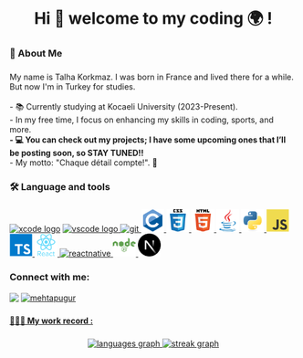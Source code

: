<h1 align="center">Hi 👋  welcome to my coding 🌍 !</h1>

###

<h3 align="left">📜  About Me</h3>

###

<p align="left">My name is Talha Korkmaz. I was born in France and lived there for a while.<br> But now I'm in Turkey for studies.<br><br>- 📚 Currently studying at Kocaeli University (2023-Present).<br>- In my free time, I focus on enhancing my skills in coding, sports, and more.<br><b>- 💻 You can check out my projects; I have some upcoming ones that I’ll be posting soon, so STAY TUNED!!</b><br>- My motto: "Chaque détail compte!". 💎</p>

###

<h3 align="left">🛠 Language and tools</h3>

###

<p align="left"> </a> <a href="https://developer.apple.com/xcode/" target="_blank" rel="noreferrer"><img src="https://cdn.jsdelivr.net/gh/devicons/devicon/icons/xcode/xcode-original.svg" height="40" alt="xcode logo" /></a> <a href="https://code.visualstudio.com/" target="_blank" rel="noreferrer"><img src="https://cdn.jsdelivr.net/gh/devicons/devicon/icons/vscode/vscode-original.svg" height="40" alt="vscode logo" /> </a> <a href="https://git-scm.com/" target="_blank" rel="noreferrer"> <img src="https://www.vectorlogo.zone/logos/git-scm/git-scm-icon.svg" alt="git" width="40" height="40"/><a href="https://www.cprogramming.com/" target="_blank" rel="noreferrer"> <img src="https://raw.githubusercontent.com/devicons/devicon/master/icons/c/c-original.svg" alt="c" width="40" height="40"/> </a> <a href="https://www.w3schools.com/css/" target="_blank" rel="noreferrer"> <img src="https://raw.githubusercontent.com/devicons/devicon/master/icons/css3/css3-original-wordmark.svg" alt="css3" width="40" height="40"/> </a> <a href="https://www.w3.org/html/" target="_blank" rel="noreferrer"> <img src="https://raw.githubusercontent.com/devicons/devicon/master/icons/html5/html5-original-wordmark.svg" alt="html5" width="40" height="40"/> </a> <a href="https://www.java.com" target="_blank" rel="noreferrer"> <img src="https://raw.githubusercontent.com/devicons/devicon/master/icons/java/java-original.svg" alt="java" width="40" height="40"/> </a> <a href="https://www.python.org" target="_blank" rel="noreferrer"> <img src="https://raw.githubusercontent.com/devicons/devicon/master/icons/python/python-original.svg" alt="python" width="40" height="40"/> </a> <a href="https://developer.mozilla.org/en-US/docs/Web/JavaScript" target="_blank" rel="noreferrer">  <img src="https://raw.githubusercontent.com/devicons/devicon/master/icons/javascript/javascript-original.svg" alt="javascript" width="40" height="40"/> </a> <a href="https://www.typescriptlang.org/" target="_blank" rel="noreferrer"> <img src="https://raw.githubusercontent.com/devicons/devicon/master/icons/typescript/typescript-original.svg" alt="typescript" width="40" height="40"/> </a> <a href="https://reactjs.org/" target="_blank" rel="noreferrer"> <img src="https://raw.githubusercontent.com/devicons/devicon/master/icons/react/react-original-wordmark.svg" alt="react" width="40" height="40"/> </a> <a href="https://reactnative.dev/" target="_blank" rel="noreferrer"> <img src="https://reactnative.dev/img/header_logo.svg" alt="reactnative" width="40" height="40"/> </a> <a href="https://www.node.org/" target="_blank" rel="noreferrer"> <img src="https://raw.githubusercontent.com/devicons/devicon/master/icons/nodejs/nodejs-plain-wordmark.svg" alt="nodejs" width="40" height="40"/> </a> <a href="https://www.nextjs.org/" target="_blank" rel="noreferrer"> <img src="https://raw.githubusercontent.com/devicons/devicon/master/icons/nextjs/nextjs-original.svg" alt="nextjs" width="40" height="40"/> </a></p>

###

<h3 align="left">Connect with me:</h3>
<p align="left">
<a href="mailto:talhatr29@gmail.com" target="blank"><img align="center" src="https://user-images.githubusercontent.com/24686636/136243615-faaeb96b-136b-48ae-a508-1905e9cea93f.png"/></a>
<a href="https://www.linkedin.com/in/talha-korkmaz-a6aaba32a/" target="blank"><img align="center" src="https://raw.githubusercontent.com/rahuldkjain/github-profile-readme-generator/master/src/images/icons/Social/linked-in-alt.svg" alt="mehtapugur" height="30" width="40" />
</p>

###

<h4 align="left">👨🏻‍💻   My work record :</h3>

###

<div align="center">
  <img src="https://github-readme-stats.vercel.app/api/top-langs?username=talha667ko&locale=en&hide_title=false&layout=compact&card_width=320&langs_count=4&theme=swift&hide_border=true&order=2" height="115" alt="languages graph"  />
  <img src="https://streak-stats.demolab.com?user=talha667ko&locale=fr&mode=daily&theme=swift&hide_border=false&border_radius=6&order=3" height="115" alt="streak graph" 
    />
</div>

###
